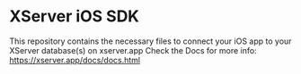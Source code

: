 # XServer iOS SDK
This repository contains the necessary files to connect your iOS app to your XServer database(s) on xserver.app
Check the Docs for more info: https://xserver.app/docs/docs.html
